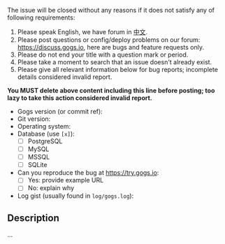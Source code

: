 The issue will be closed without any reasons if it does not satisfy any of following requirements:

1. Please speak English, we have forum in [中文](https://discuss.gogs.io/c/getting-help/getting-help-chinese).
2. Please post questions or config/deploy problems on our forum: https://discuss.gogs.io, here are bugs and feature requests only.
3. Please do not end your title with a question mark or period.
3. Please take a moment to search that an issue doesn't already exist.
4. Please give all relevant information below for bug reports; incomplete details considered invalid report.

**You MUST delete above content including this line before posting; too lazy to take this action considered invalid report.**

- Gogs version (or commit ref): 
- Git version: 
- Operating system: 
- Database (use `[x]`):
  - [ ] PostgreSQL
  - [ ] MySQL
  - [ ] MSSQL
  - [ ] SQLite
- Can you reproduce the bug at https://try.gogs.io:
  - [ ] Yes: provide example URL
  - [ ] No: explain why
- Log gist (usually found in `log/gogs.log`):

## Description

...
